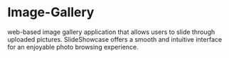# Image-Gallery
web-based image gallery application that allows users to slide through uploaded pictures. SlideShowcase offers a smooth and intuitive interface for an enjoyable photo browsing experience.
